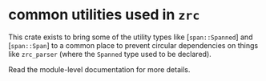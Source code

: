 # common utilities used in `zrc`

This crate exists to bring some of the utility types like [`span::Spanned`] and [`span::Span`] to
a common place to prevent circular dependencies on things like `zrc_parser` (where the `Spanned`
type used to be declared).

Read the module-level documentation for more details.
